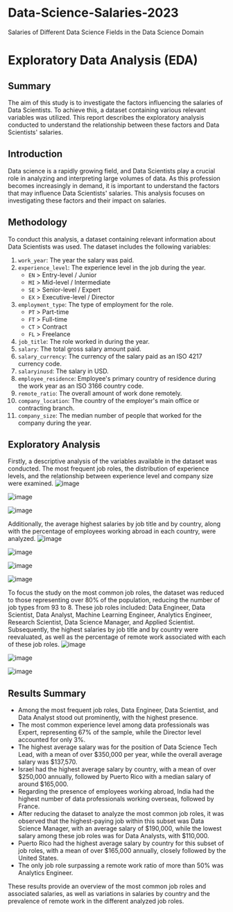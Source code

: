 # Data-Science-Salaries-2023
Salaries of Different Data Science Fields in the Data Science Domain

# Exploratory Data Analysis (EDA)

## Summary
The aim of this study is to investigate the factors influencing the salaries of Data Scientists. To achieve this, a dataset containing various relevant variables was utilized. This report describes the exploratory analysis conducted to understand the relationship between these factors and Data Scientists' salaries.

## Introduction
Data science is a rapidly growing field, and Data Scientists play a crucial role in analyzing and interpreting large volumes of data. As this profession becomes increasingly in demand, it is important to understand the factors that may influence Data Scientists' salaries. This analysis focuses on investigating these factors and their impact on salaries.

## Methodology
To conduct this analysis, a dataset containing relevant information about Data Scientists was used. The dataset includes the following variables:

1. `work_year`: The year the salary was paid.
2. `experience_level`: The experience level in the job during the year.
    - `EN` > Entry-level / Junior
    - `MI` > Mid-level / Intermediate
    - `SE` > Senior-level / Expert
    - `EX` > Executive-level / Director
3. `employment_type`: The type of employment for the role.
    - `PT` > Part-time
    - `FT` > Full-time
    - `CT` > Contract
    - `FL` > Freelance
4. `job_title`: The role worked in during the year.
5. `salary`: The total gross salary amount paid.
6. `salary_currency`: The currency of the salary paid as an ISO 4217 currency code.
7. `salaryinusd`: The salary in USD.
8. `employee_residence`: Employee's primary country of residence during the work year as an ISO 3166 country code.
9. `remote_ratio`: The overall amount of work done remotely.
10. `company_location`: The country of the employer's main office or contracting branch.
11. `company_size`: The median number of people that worked for the company during the year.

## Exploratory Analysis
Firstly, a descriptive analysis of the variables available in the dataset was conducted. The most frequent job roles, the distribution of experience levels, and the relationship between experience level and company size were examined. 
![image](https://github.com/JorgeMiGo/Data-Science-Salaries-2023/assets/127945994/bd06b97e-c391-4b7a-bf66-2ee8cba0b097)

![image](https://github.com/JorgeMiGo/Data-Science-Salaries-2023/assets/127945994/0256611d-7f74-47f5-8413-4e7d866f17d9)

![image](https://github.com/JorgeMiGo/Data-Science-Salaries-2023/assets/127945994/3672e87f-8b40-40ea-9869-ec65cac58370)


Additionally, the average highest salaries by job title and by country, along with the percentage of employees working abroad in each country, were analyzed.
![image](https://github.com/JorgeMiGo/Data-Science-Salaries-2023/assets/127945994/f01bc64b-90b8-4a11-9fa0-a6749f7123e0)

![image](https://github.com/JorgeMiGo/Data-Science-Salaries-2023/assets/127945994/028bc9a5-40c2-40b0-ae88-0dbdb228b5a6)

![image](https://github.com/JorgeMiGo/Data-Science-Salaries-2023/assets/127945994/980579b2-427a-4dc7-b63f-1f100aead4b3)

![image](https://github.com/JorgeMiGo/Data-Science-Salaries-2023/assets/127945994/cefcf092-8fa8-4c41-8e4a-af1d5b8655aa)


To focus the study on the most common job roles, the dataset was reduced to those representing over 80% of the population, reducing the number of job types from 93 to 8. These job roles included: Data Engineer, Data Scientist, Data Analyst, Machine Learning Engineer, Analytics Engineer, Research Scientist, Data Science Manager, and Applied Scientist. Subsequently, the highest salaries by job title and by country were reevaluated, as well as the percentage of remote work associated with each of these job roles.
![image](https://github.com/JorgeMiGo/Data-Science-Salaries-2023/assets/127945994/d9259fa1-03d0-4599-b3a9-6d304c050d48)

![image](https://github.com/JorgeMiGo/Data-Science-Salaries-2023/assets/127945994/63a14efd-134b-456b-847b-f662dcf7ee8d)

![image](https://github.com/JorgeMiGo/Data-Science-Salaries-2023/assets/127945994/d983db30-24fc-40e4-b13f-4e5c84d40621)



## Results Summary
- Among the most frequent job roles, Data Engineer, Data Scientist, and Data Analyst stood out prominently, with the highest presence.
- The most common experience level among data professionals was Expert, representing 67% of the sample, while the Director level accounted for only 3%.
- The highest average salary was for the position of Data Science Tech Lead, with a mean of over $350,000 per year, while the overall average salary was $137,570.
- Israel had the highest average salary by country, with a mean of over $250,000 annually, followed by Puerto Rico with a median salary of around $165,000.
- Regarding the presence of employees working abroad, India had the highest number of data professionals working overseas, followed by France.
- After reducing the dataset to analyze the most common job roles, it was observed that the highest-paying job within this subset was Data Science Manager, with an average salary of $190,000, while the lowest salary among these job roles was for Data Analysts, with $110,000.
- Puerto Rico had the highest average salary by country for this subset of job roles, with a mean of over $165,000 annually, closely followed by the United States.
- The only job role surpassing a remote work ratio of more than 50% was Analytics Engineer.

These results provide an overview of the most common job roles and associated salaries, as well as variations in salaries by country and the prevalence of remote work in the different analyzed job roles.

